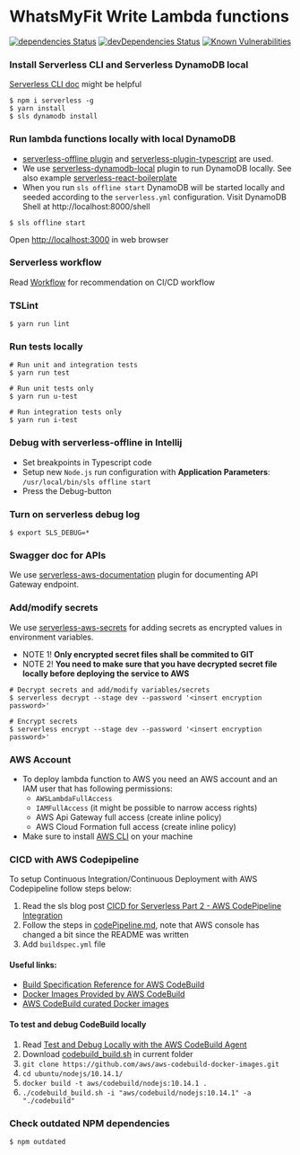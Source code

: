 # WhatsMyFit Write Lambda functions
[![dependencies Status](https://david-dm.org/whatsmyfit/whatsmyfit-write-lambda/status.svg)](https://david-dm.org/whatsmyfit/whatsmyfit-write-lambda)
[![devDependencies Status](https://david-dm.org/whatsmyfit/whatsmyfit-write-lambda/dev-status.svg)](https://david-dm.org/whatsmyfit/whatsmyfit-write-lambda?type=dev)
[![Known Vulnerabilities](https://snyk.io/test/github/whatsmyfit/whatsmyfit-write-lambda/badge.svg?targetFile=package.json)](https://snyk.io/test/github/whatsmyfit/whatsmyfit-write-lambda?targetFile=package.json)

### Install Serverless CLI and Serverless DynamoDB local
[Serverless CLI doc](https://serverless.com/framework/docs/providers/aws/cli-reference/) might be helpful
```(bash)
$ npm i serverless -g
$ yarn install
$ sls dynamodb install
```

### Run lambda functions locally with local DynamoDB
- [serverless-offline plugin](https://www.npmjs.com/package/serverless-offline) and [serverless-plugin-typescript](https://www.npmjs.com/package/serverless-plugin-typescript) are used.
- We use [serverless-dynamodb-local](https://github.com/99xt/serverless-dynamodb-local) plugin to run DynamoDB locally. See also example [serverless-react-boilerplate](https://github.com/99xt/serverless-react-boilerplate)
- When you run `sls offline start` DynamoDB will be started locally and seeded according to the `serverless.yml` configuration. Visit DynamoDB Shell at http://localhost:8000/shell

```(bash)
$ sls offline start
```

Open [http://localhost:3000]( http://localhost:3000) in web browser

### Serverless workflow
Read [Workflow](https://serverless.com/framework/docs/providers/aws/guide/workflow/) for recommendation on CI/CD workflow

### TSLint
```(bash)
$ yarn run lint
```

### Run tests locally
```(bash)
# Run unit and integration tests
$ yarn run test

# Run unit tests only
$ yarn run u-test

# Run integration tests only
$ yarn run i-test
```

### Debug with serverless-offline in Intellij
- Set breakpoints in Typescript code
- Setup new `Node.js` run configuration with **Application Parameters**: `/usr/local/bin/sls offline start`
- Press the Debug-button

### Turn on serverless debug log
````(bash)
$ export SLS_DEBUG=*
````

### Swagger doc for APIs
We use [serverless-aws-documentation](https://github.com/deliveryhero/serverless-aws-documentation#readme) plugin for documenting API Gateway endpoint.

### Add/modify secrets
We use [serverless-aws-secrets](https://github.com/serverless/serverless-secrets-plugin) for adding secrets as encrypted values in environment variables.

- NOTE 1! **Only encrypted secret files shall be commited to GIT**
- NOTE 2! **You need to make sure that you have decrypted secret file locally before deploying the service to AWS**

```(bash)
# Decrypt secrets and add/modify variables/secrets
$ serverless decrypt --stage dev --password '<insert encryption password>'

# Encrypt secrets
$ serverless encrypt --stage dev --password '<insert encryption password>'
```

### AWS Account
- To deploy lambda function to AWS you need an AWS account and an IAM user that has following permissions:
  - `AWSLambdaFullAccess`
  - `IAMFullAccess` (it might be possible to narrow access rights)
  - AWS Api Gateway full access (create inline policy)
  - AWS Cloud Formation full access (create inline policy)
- Make sure to install [AWS CLI](https://aws.amazon.com/cli/) on your machine

### CICD with AWS Codepipeline
To setup Continuous Integration/Continuous Deployment with AWS Codepipeline follow steps below:
1. Read the sls blog post [CICD for Serverless Part 2 - AWS CodePipeline Integration](https://serverless.com/blog/cicd-for-serverless-part-2/)
2. Follow the steps in [codePipeline.md](https://github.com/nerdguru/serverlessTodos/blob/master/docs/codePipeline.md), note that AWS console has changed a bit since the README was written
3. Add `buildspec.yml` file

#### Useful links:
- [Build Specification Reference for AWS CodeBuild](https://docs.aws.amazon.com/codebuild/latest/userguide/build-spec-ref.html)
- [Docker Images Provided by AWS CodeBuild](https://docs.aws.amazon.com/codebuild/latest/userguide/build-env-ref-available.html)
- [AWS CodeBuild curated Docker images](https://github.com/aws/aws-codebuild-docker-images)

#### To test and debug CodeBuild locally
1. Read [Test and Debug Locally with the AWS CodeBuild Agent](https://docs.aws.amazon.com/codebuild/latest/userguide/use-codebuild-agent.html)
1. Download [codebuild_build.sh](https://github.com/aws/aws-codebuild-docker-images/blob/master/local_builds/codebuild_build.sh) in current folder
1. `git clone https://github.com/aws/aws-codebuild-docker-images.git`
1. `cd ubuntu/nodejs/10.14.1/`
1. `docker build -t aws/codebuild/nodejs:10.14.1 .`
1. `./codebuild_build.sh -i "aws/codebuild/nodejs:10.14.1" -a "./codebuild"`

### Check outdated NPM dependencies
```(bash)
$ npm outdated
```
